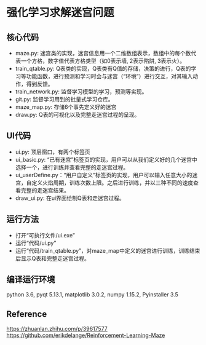 # 强化学习求解迷宫问题
## 核心代码
- maze.py: 迷宫类的实现，迷宫信息用一个二维数组表示，数组中的每个数代表一个方格，数字值代表方格类型（如0表示墙, 2表示陷阱, 3表示火）。
- train_qtable.py: Q表类的实现，Q表类有Q值的存储，决策的进行，Q表的学习等功能函数，进行预测和学习时会与迷宫（“环境”）进行交互，对其输入动作，得到反馈。
- train_network.py: 监督学习模型的学习，预测等实现。
- git.py: 监督学习用到的批量式学习仓库。
- maze_map.py: 存储6个事先定义好的迷宫
- draw.py: Q表的可视化以及完整走迷宫过程的呈现。

## UI代码
- ui.py: 顶层窗口，有两个标签页
- ui_basic.py: “已有迷宫”标签页的实现，用户可以从我们定义好的几个迷宫中选择一个，进行训练并查看完整的走迷宫过程。
- ui_userDefine.py：“用户自定义”标签页的实现，用户可以输入任意大小的迷宫，自定义火焰周期，训练次数上限。之后进行训练，并以三种不同的速度查看完整的走迷宫结果。
- draw_ui.py: 在ui界面绘制Q表和走迷宫过程。

## 运行方法
- 打开“可执行文件/ui.exe”
- 运行“代码/ui.py”
- 运行“代码/train_qtable.py”，对maze_map中定义的迷宫进行训练，训练结束后显示Q表和完整走迷宫过程。

## 编译运行环境
python 3.6, pyqt 5.13.1, matplotlib 3.0.2, numpy 1.15.2, Pyinstaller 3.5

## Reference
https://zhuanlan.zhihu.com/p/39617577
https://github.com/erikdelange/Reinforcement-Learning-Maze

